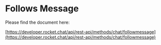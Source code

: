 # Follows Message

Please find the document here: 

[https://developer.rocket.chat/api/rest-api/methods/chat/followmessage](https://developer.rocket.chat/api/rest-api/methods/chat/followmessage)

